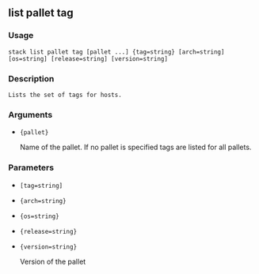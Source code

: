 ## list pallet tag

### Usage

`stack list pallet tag [pallet ...] {tag=string} [arch=string] [os=string] [release=string] [version=string]`

### Description


	Lists the set of tags for hosts.

	

### Arguments

* `{pallet}`

   Name of the pallet. If no pallet is specified tags are listed
	for all pallets.


### Parameters
* `[tag=string]`
* `{arch=string}`
* `{os=string}`
* `{release=string}`
* `{version=string}`

   Version of the pallet


